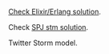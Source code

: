 [Check Elixir/Erlang solution](http://spin.atomicobject.com/2012/10/31/elixir-erlang-and-the-dining-philosophers/).

Check [SPJ stm solution](http://research.microsoft.com/pubs/74063/beautiful.pdf).

Twitter Storm model.
